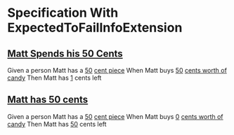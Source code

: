 # Specification With ExpectedToFailInfoExtension

## [Matt Spends his 50 Cents](- "Reason my specification is failing... c:status=expectedToFail")
Given a person Matt has a [50](- "#amount") [cent piece](- "amountTotal(#amount)")
When Matt buys [50](- "#bought") [cents worth of candy](- "amountSpent(#bought)")
Then Matt has [1](- "?=calculateRemaining()") cents left

## [Matt has 50 cents](- )
Given a person Matt has a [50](- "#amount") [cent piece](- "amountTotal(#amount)")
When Matt buys [0](- "#bought") [cents worth of candy](- "amountSpent(#bought)")
Then Matt has [50](- "?=calculateRemaining()") cents left
